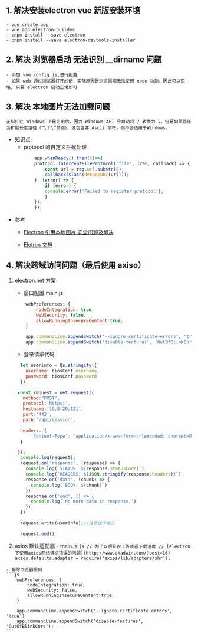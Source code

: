 ## 1. 解决安装electron vue 新版安装环境
    - vue create app
    - vue add electron-builder
    - cnpm install --save electron
    - cnpm install --save electron-devtools-installer
## 2. 解决 浏览器启动 无法识别 __dirname 问题
    - 添加 vue.config.js,进行配置
    - 如果 web 通过浏览器打开的话，实际原因是浏览器端无法使用 node 功能，因此可以忽略, 只要 electron 启动正常即可

## 3. 解决 本地图片无法加载问题

`正斜杠在 Windows 上是可用的，因为 Windows API 会自动将 / 转换为 \。但是如果路径为扩展长度路径（“\？\”前缀），或包含非 Ascii 字符，则不会适用于Windows。`
- 知识点:
    - protocol 的自定义拦截处理
        ```js
            app.whenReady().then(()=>{
            protocol.interceptFileProtocol('file', (req, callback) => {
                const url = req.url.substr(8);
                callback(slash(decodeURI(url)));
            }, (error) => {
                if (error) {
                console.error('Failed to register protocol');
                }
            });
            });
        ```
- 参考
    - [Electron 引用本地图片 安全问题及解决](https://blog.csdn.net/Takayamaaren/article/details/107289994)

    - [Eletron 文档](https://www.electronjs.org/docs/api/protocol)


## 4. 解决跨域访问问题（最后使用 axiso）
1. electron.net 方案
    - 窗口配置 main.js
    ```js
        webPreferences: {
            nodeIntegration: true,
            webSecurity: false,
            allowRunningInsecureContent:true,
        }

        app.commandLine.appendSwitch('--ignore-certificate-errors', 'true')
        app.commandLine.appendSwitch('disable-features', 'OutOfBlinkCors');

    ```

    - 登录请求代码
    ```js
      let userinfo = Qs.stringify({
        username: biosConf.username,
        password: biosConf.password
      });

     const request = net.request({
       method:"POST",
       protocol:'https:',
       hostname:'10.8.20.121',
       port:'443',
       path:'/api/session',

      headers: {  
          'Content-Type': 'application/x-www-form-urlencoded; charset=UTF-8'  
      }  

     });
      console.log(request);
      request.on('response', (response) => {
        console.log(`STATUS: ${response.statusCode}`)
        console.log(`HEADERS: ${JSON.stringify(response.headers)}`)
        response.on('data', (chunk) => {
          console.log(`BODY: ${chunk}`)
        })
        response.on('end', () => {
          console.log('No more data in response.')
        })
      })

      request.write(userinfo);//注意这个地方  

      request.end()
    ```

2.   axios 默认适配器
    - main.js
    ```js
        // 为了以后获取上传或者下载进度
        // [electron下使用axios网络请求错误的问题](http://www.okadwin.com/?post=16)
        axios.defaults.adapter = require('axios/lib/adapters/xhr');
    ```

    - 解除浏览器限制
    ```js
        webPreferences: {
            nodeIntegration: true,
            webSecurity: false,
            allowRunningInsecureContent:true,
        }

        app.commandLine.appendSwitch('--ignore-certificate-errors', 'true')
        app.commandLine.appendSwitch('disable-features', 'OutOfBlinkCors');
    ```
